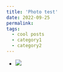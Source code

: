 ```yaml
---
title: 'Photo test'
date: 2022-09-25
permalink: 
tags:
  - cool posts
  - category1
  - category2
---
```


* ![](BrooklynBridgePark.png)

